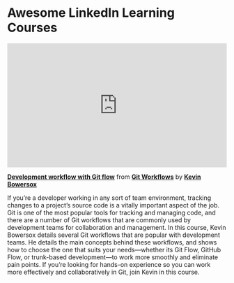 <h1>Awesome LinkedIn Learning Courses</h1>

<div style="position:relative;height:0;padding-bottom:56.25%"><iframe width="640" height="360" src="https://www.linkedin.com/learning/embed/git-workflows/development-workflow-with-git-flow?autoplay=false&claim=AQHYU5oKHkcQagAAAYPSyazT68DQ4AnYTVDsIZ6Cm-u0ni9DFZLsbWMFe12RHCNew0HpixMswLF0XtOKvqDZKW4h_ehpr5AnV0LqU-7JtTN_9LmGfGbGeXOj8r731qS1Bv3RmF2a6VcEGtEdfisoNCqFgneJ4KcrIzvd9sFN1to7uhzz_ZOnsr8kcO9x7fv8PodT0aPHFad3QUDO5G0s6TYB-cAakuUvZr7WHseyKoHVINYlyuTjyMLsY--uIPYSWi2ay7ZD6wU4FmIuZBb8wbl-cFG8XyrjUIg5v9652M89RUoednkVQK09hA0GkHG1MamU-54jTrdzVqC8V1RX3cH_kyTrM6mN9yj8o-odza-h3GMY57Z_pnzccS-Nr7GB67Y95pjRZQQsPiHB6LYyHyBmMUXpO6_5cWRjt7H39sApBqfMjWtAJzMxTIALBY4lag-ZPh3ngir0C61bNADJpcWbppKtq0eriOAQGrNII4AbZRewyJQY2MGqFToSvLdOA2yWKnO56lf6XKpiNoqCHDWSnz6oG467OWVQdBlJp2zQKmGi2C1HBAAOAZrJxV-zb_SeKsLRlVnLdmAR7gK67Hskz0L9Ya9V84PH7mJzIbSXivY9jSQDliA_0x6GkUiGgsK9VrqxUIlOGog6uPAuzVFuz-hBdZ8a4U1vd1tyt3REkmIMXmmOq3ZKupSGx7ObwUWUCEhJTer5ECvk5rkCK8qTszJ3ILkkhVtDxjQ2a1S_8okFSuwQfkrWTwRnBcjTxp1qeBCAFcJ2kftu-8xPVtZNYqOK85_801Ir6BwVrGIOfINIkHjZukHA_qNeh9mHTOmeZo0ZVF-gy5zHxxarv9rt8o9A8iJhbrTaIt1e4Dj3-4bMDfviUeywJW_WhzAaNkJTaFw9Rn6Gp4hWURZbVolqm0fFWwMpuqKP-8_bTF2rd9TEXnw4QoKeZFRtLhzdpbEjsEnpA-dQycSWmNWar1ha9P9icpntVoD-uIss3F9913awqS7LsV-J7nyPc8x2SzpLNHPjErNuj_UdkTwxc-7dQJGMVNxyOGu_zDWXXL91DBksE2FNgoYg5uvPn_ct7wEjVDj9rQnJYumc3SeOKOJwmPwAOmR5-Z3_eJLhbnRK46CgBP1UVYp9gk3ny_kGIxCwXHHPEtl86YTk5SwMmtmM2V-E0XFuteaFewh_2o3bOAxBA9gLqt-L&lipi=urn%3Ali%3Apage%3Ad_learning_content%3Boq4VhVRiR9WdBl4JKyvoug%3D%3D&licu" mozallowfullscreen="true" webkitallowfullscreen="true" allowfullscreen="true" frameborder="0" style="position:absolute;width:100%;height:100%;left:0"></iframe></div><p><strong><a href="https://www.linkedin.com/learning/git-workflows/development-workflow-with-git-flow?trk=embed_lil">Development workflow with Git flow</a></strong> from <strong><a href="https://www.linkedin.com/learning/git-workflows?trk=embed_lil">Git Workflows</a></strong> by <strong><a href="https://www.linkedin.com/learning/instructors/kevin-bowersox?trk=embed_lil">Kevin Bowersox</a></strong></p>

If you’re a developer working in any sort of team environment, tracking changes to a project’s source code is a vitally important aspect of the job. Git is one of the most popular tools for tracking and managing code, and there are a number of Git workflows that are commonly used by development teams for collaboration and management. In this course, Kevin Bowersox details several Git workflows that are popular with development teams. He details the main concepts behind these workflows, and shows how to choose the one that suits your needs—whether its Git Flow, GitHub Flow, or trunk-based development—to work more smoothly and eliminate pain points. If you’re looking for hands-on experience so you can work more effectively and collaboratively in Git, join Kevin in this course.
